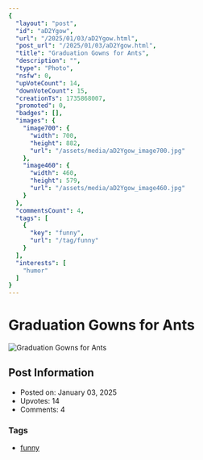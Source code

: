 ```yaml
---
{
  "layout": "post",
  "id": "aD2Ygow",
  "url": "/2025/01/03/aD2Ygow.html",
  "post_url": "/2025/01/03/aD2Ygow.html",
  "title": "Graduation Gowns for Ants",
  "description": "",
  "type": "Photo",
  "nsfw": 0,
  "upVoteCount": 14,
  "downVoteCount": 15,
  "creationTs": 1735868007,
  "promoted": 0,
  "badges": [],
  "images": {
    "image700": {
      "width": 700,
      "height": 882,
      "url": "/assets/media/aD2Ygow_image700.jpg"
    },
    "image460": {
      "width": 460,
      "height": 579,
      "url": "/assets/media/aD2Ygow_image460.jpg"
    }
  },
  "commentsCount": 4,
  "tags": [
    {
      "key": "funny",
      "url": "/tag/funny"
    }
  ],
  "interests": [
    "humor"
  ]
}
---
```


# Graduation Gowns for Ants

![Graduation Gowns for Ants](/assets/media/aD2Ygow_image700.jpg)

## Post Information

- Posted on: January 03, 2025
- Upvotes: 14
- Comments: 4

### Tags

- [funny](/tag/funny)
